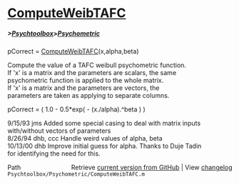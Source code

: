 # [ComputeWeibTAFC](ComputeWeibTAFC)
##### >[Psychtoolbox](Psychtoolbox)>[Psychometric](Psychometric)

pCorrect = [ComputeWeibTAFC](ComputeWeibTAFC)(x,alpha,beta)  
  
Compute the value of a TAFC weibull psychometric function.  
If 'x' is a matrix and the parameters are scalars, the same   
psychometric function is applied to the whole matrix.  
If 'x' is a matrix and the parameters are vectors, the  
parameters are taken as applying to separate columns.  
  
   pCorrect = ( 1.0 - 0.5\*exp( - (x./alpha).^beta ) )  
  
9/15/93  jms         Added some special casing to deal with matrix inputs  
                     with/without vectors of parameters  
8/26/94  dhb, ccc      Handle weird values of alpha, beta  
10/13/00 dhb         Improve initial guess for alpha.  Thanks to Duje Tadin  
                     for identifying the need for this.  




<div class="code_header" style="text-align:right;">
  <span style="float:left;">Path&nbsp;&nbsp;</span> <span class="counter">Retrieve <a href=
  "https://raw.github.com/Psychtoolbox-3/Psychtoolbox-3/beta/Psychtoolbox/Psychometric/ComputeWeibTAFC.m">current version from GitHub</a> | View <a href=
  "https://github.com/Psychtoolbox-3/Psychtoolbox-3/commits/beta/Psychtoolbox/Psychometric/ComputeWeibTAFC.m">changelog</a></span>
</div>
<div class="code">
  <code>Psychtoolbox/Psychometric/ComputeWeibTAFC.m</code>
</div>

